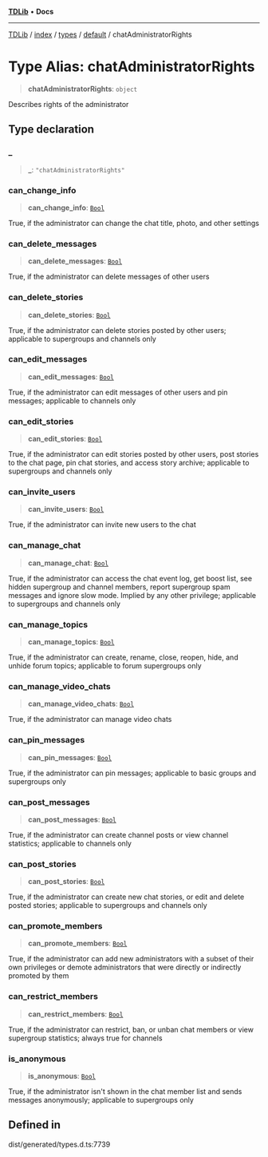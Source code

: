 [**TDLib**](../../../../../../README.md) • **Docs**

***

[TDLib](../../../../../../modules.md) / [index](../../../../../README.md) / [types](../../../README.md) / [default](../README.md) / chatAdministratorRights

# Type Alias: chatAdministratorRights

> **chatAdministratorRights**: `object`

Describes rights of the administrator

## Type declaration

### \_

> **\_**: `"chatAdministratorRights"`

### can\_change\_info

> **can\_change\_info**: [`Bool`](Bool.md)

True, if the administrator can change the chat title, photo, and other settings

### can\_delete\_messages

> **can\_delete\_messages**: [`Bool`](Bool.md)

True, if the administrator can delete messages of other users

### can\_delete\_stories

> **can\_delete\_stories**: [`Bool`](Bool.md)

True, if the administrator can delete stories posted by other users; applicable to supergroups and channels only

### can\_edit\_messages

> **can\_edit\_messages**: [`Bool`](Bool.md)

True, if the administrator can edit messages of other users and pin messages; applicable to channels only

### can\_edit\_stories

> **can\_edit\_stories**: [`Bool`](Bool.md)

True, if the administrator can edit stories posted by other users, post stories to the chat page, pin chat stories, and access story archive; applicable to supergroups and channels only

### can\_invite\_users

> **can\_invite\_users**: [`Bool`](Bool.md)

True, if the administrator can invite new users to the chat

### can\_manage\_chat

> **can\_manage\_chat**: [`Bool`](Bool.md)

True, if the administrator can access the chat event log, get boost list, see hidden supergroup and channel members, report supergroup spam messages and ignore slow mode. Implied by any other privilege; applicable to supergroups and channels only

### can\_manage\_topics

> **can\_manage\_topics**: [`Bool`](Bool.md)

True, if the administrator can create, rename, close, reopen, hide, and unhide forum topics; applicable to forum supergroups only

### can\_manage\_video\_chats

> **can\_manage\_video\_chats**: [`Bool`](Bool.md)

True, if the administrator can manage video chats

### can\_pin\_messages

> **can\_pin\_messages**: [`Bool`](Bool.md)

True, if the administrator can pin messages; applicable to basic groups and supergroups only

### can\_post\_messages

> **can\_post\_messages**: [`Bool`](Bool.md)

True, if the administrator can create channel posts or view channel statistics; applicable to channels only

### can\_post\_stories

> **can\_post\_stories**: [`Bool`](Bool.md)

True, if the administrator can create new chat stories, or edit and delete posted stories; applicable to supergroups and channels only

### can\_promote\_members

> **can\_promote\_members**: [`Bool`](Bool.md)

True, if the administrator can add new administrators with a subset of their own privileges or demote administrators that were directly or indirectly promoted by them

### can\_restrict\_members

> **can\_restrict\_members**: [`Bool`](Bool.md)

True, if the administrator can restrict, ban, or unban chat members or view supergroup statistics; always true for channels

### is\_anonymous

> **is\_anonymous**: [`Bool`](Bool.md)

True, if the administrator isn't shown in the chat member list and sends messages anonymously; applicable to supergroups only

## Defined in

dist/generated/types.d.ts:7739
